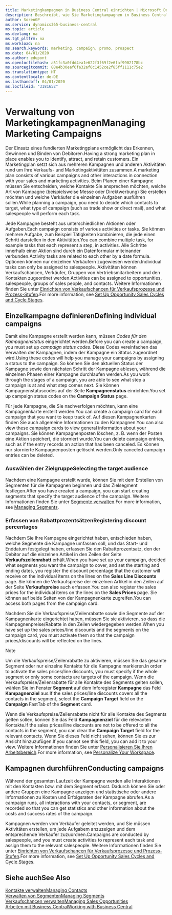 ```yaml
---
title: Marketingkampagnen in Business Central einrichten | Microsoft Docs
description: Beschreibt, wie Sie Marketingkampagnen in Business Central einrichten und ausführen, um potenzielle Kunden zu identifizieren und Kunden zu behalten.
author: SorenGP
ms.service: dynamics365-business-central
ms.topic: article
ms.devlang: na
ms.tgt_pltfrm: na
ms.workload: na
ms.search.keywords: marketing, campaign, promo, prospect
ms.date: 04/01/2020
ms.author: edupont
ms.openlocfilehash: a51fc3a0fdd4ea1e622f3f69f2e6faf9902178bc
ms.sourcegitcommit: 88e4b30eaf6fa32af0c1452ce2f85ff1111c75e2
ms.translationtype: HT
ms.contentlocale: de-DE
ms.lasthandoff: 04/01/2020
ms.locfileid: "3181652"
---
```

# <a name="managing-marketing-campaigns"></a><span data-ttu-id="f3a63-103">Verwaltung von Marketingkampagnen</span><span class="sxs-lookup"><span data-stu-id="f3a63-103">Managing Marketing Campaigns</span></span>
<span data-ttu-id="f3a63-104">Der Einsatz eines fundierten Marketingplans ermöglicht das Erkennen, Gewinnen und Binden von Debitoren.</span><span class="sxs-lookup"><span data-stu-id="f3a63-104">Having a strong marketing plan in place enables you to identify, attract, and retain customers.</span></span> <span data-ttu-id="f3a63-105">Ein Marketingplan setzt sich aus mehreren Kampagnen und anderen Aktivitäten rund um Ihre Verkaufs- und Marketingaktivitäten zusammen.</span><span class="sxs-lookup"><span data-stu-id="f3a63-105">A marketing plan consists of various campaigns and other interactions in connection with your sales and marketing activities.</span></span> <span data-ttu-id="f3a63-106">Beim Planen einer Kampagne müssen Sie entscheiden, welche Kontakte Sie ansprechen möchten, welche Art von Kampagne (beispielsweise Messe oder Direktwerbung) Sie erstellen möchten und welche Verkäufer die einzelnen Aufgaben ausführen sollen.</span><span class="sxs-lookup"><span data-stu-id="f3a63-106">While planning a campaign, you need to decide which contacts to target, what type of campaign (such as trade show or direct mail), and what salespeople will perform each task.</span></span>

<span data-ttu-id="f3a63-107">Jede Kampagne besteht aus unterschiedlichen Aktionen oder Aufgaben.</span><span class="sxs-lookup"><span data-stu-id="f3a63-107">Each campaign consists of various activities or tasks.</span></span> <span data-ttu-id="f3a63-108">Sie können mehrere Aufgabe, zum Beispiel Tätigkeiten kombinieren, die jede einen Schritt darstellen in den Aktivitäten.</span><span class="sxs-lookup"><span data-stu-id="f3a63-108">You can combine multiple task, for example tasks that each represent a step, in activities.</span></span> <span data-ttu-id="f3a63-109">Alle Schritte innerhalb einer Aktion sind durch ein Datenformular miteinander verbunden.</span><span class="sxs-lookup"><span data-stu-id="f3a63-109">Activity tasks are related to each other by a date formula.</span></span> <span data-ttu-id="f3a63-110">Optionen können nur einzelnen Verkäufern zugewiesen werden.</span><span class="sxs-lookup"><span data-stu-id="f3a63-110">Individual tasks can only be assigned to salespeople.</span></span> <span data-ttu-id="f3a63-111">Aktivitäten können Verkaufschancen, Verkäufer, Gruppen von Vertriebsmitarbeitern und den Kontakten zugeordnet werden.</span><span class="sxs-lookup"><span data-stu-id="f3a63-111">Activities can be assigned to opportunities, salespeople, groups of sales people, and contacts.</span></span> <span data-ttu-id="f3a63-112">Weitere Informationen finden Sie unter [Einrichten von Verkaufschancen für Verkaufsprozesse und Prozess-Stufen](marketing-how-setup-opportunity-sales-cycles-stages.md).</span><span class="sxs-lookup"><span data-stu-id="f3a63-112">For more information, see [Set Up Opportunity Sales Cycles and Cycle Stages](marketing-how-setup-opportunity-sales-cycles-stages.md).</span></span>

## <a name="defining-individual-campaigns"></a><span data-ttu-id="f3a63-113">Einzelkampagne definieren</span><span class="sxs-lookup"><span data-stu-id="f3a63-113">Defining individual campaigns</span></span>
<span data-ttu-id="f3a63-114">Damit eine Kampagne erstellt werden kann, müssen *Codes für den Kampagnenstatus* eingerichtet werden.</span><span class="sxs-lookup"><span data-stu-id="f3a63-114">Before you can create a campaign, you must set up *campaign status codes*.</span></span> <span data-ttu-id="f3a63-115">Diese Codes vereinfachen das Verwalten der Kampagnen, indem der Kampagne ein Status zugeordnet wird.</span><span class="sxs-lookup"><span data-stu-id="f3a63-115">Using these codes will help you manage your campaigns by assigning a status to the campaign.</span></span> <span data-ttu-id="f3a63-116">So können Sie den aktuellen Status der Kampagne sowie den nächsten Schritt der Kampagne ablesen, während die einzelnen Phasen einer Kampagne durchlaufen werden.</span><span class="sxs-lookup"><span data-stu-id="f3a63-116">As you work through the stages of a campaign, you are able to see what step a campaign is at and what step comes next.</span></span> <span data-ttu-id="f3a63-117">Sie können Kampagnenstatuscodes auf der Seite **Kampagnenstatus** einrichten.</span><span class="sxs-lookup"><span data-stu-id="f3a63-117">You set up campaign status codes on the **Campaign Status** page.</span></span>

<span data-ttu-id="f3a63-118">Für jede Kampagne, die Sie nachverfolgen möchten, kann eine Kampagnenkarte erstellt werden.</span><span class="sxs-lookup"><span data-stu-id="f3a63-118">You can create a campaign card for each campaign that you want to keep track of.</span></span> <span data-ttu-id="f3a63-119">Auf diesen Kampagnenkarten finden Sie auch allgemeine Informationen zu den Kampagnen.</span><span class="sxs-lookup"><span data-stu-id="f3a63-119">You can also view these campaign cards to view general information about your campaigns.</span></span>
<span data-ttu-id="f3a63-120">Sie können Kampagnenposten löschen, z. B. wenn der Posten eine Aktion speichert, die storniert wurde.</span><span class="sxs-lookup"><span data-stu-id="f3a63-120">You can delete campaign entries, such as if the entry records an action that has been canceled.</span></span> <span data-ttu-id="f3a63-121">Es können nur stornierte Kampagnenposten gelöscht werden.</span><span class="sxs-lookup"><span data-stu-id="f3a63-121">Only canceled campaign entries can be deleted.</span></span>

### <a name="selecting-the-target-audience"></a><span data-ttu-id="f3a63-122">Auswählen der Zielgruppe</span><span class="sxs-lookup"><span data-stu-id="f3a63-122">Selecting the target audience</span></span>
<span data-ttu-id="f3a63-123">Nachdem eine Kampagne erstellt wurde, können Sie mit dem Erstellen von Segmenten für die Kampagnen beginnen und das Zielsegment festlegen.</span><span class="sxs-lookup"><span data-stu-id="f3a63-123">After you have created a campaign, you can start creating segments that specify the target audience of the campaign.</span></span> <span data-ttu-id="f3a63-124">Weitere Informationen finden Sie unter [Segmente verwalten](marketing-segments.md).</span><span class="sxs-lookup"><span data-stu-id="f3a63-124">For more information, see [Managing Segments](marketing-segments.md).</span></span>

### <a name="registering-discount-percentages"></a><span data-ttu-id="f3a63-125">Erfassen von Rabattprozentsätzen</span><span class="sxs-lookup"><span data-stu-id="f3a63-125">Registering discount percentages</span></span>
<span data-ttu-id="f3a63-126">Nachdem Sie Ihre Kampagne eingerichtet haben, entschieden haben, welche Segmente die Kampagne umfassen soll, und das Start- und Enddatum festgelegt haben, erfassen Sie den Rabattprozentsatz, den der Debitor auf die einzelnen Artikel in den Zeilen der Seite **Verkaufszeilenrabatt** erhält.</span><span class="sxs-lookup"><span data-stu-id="f3a63-126">When you have set up your campaign, decided what segments you want the campaign to cover, and set the starting and ending dates, you register the discount percentage that the customer will receive on the individual items on the lines on the **Sales Line Discounts** page.</span></span> <span data-ttu-id="f3a63-127">Sie können die Verkaufspreise der einzelnen Artikel in den Zeilen auf der Seite **Verkaufspreise** auch erfassen.</span><span class="sxs-lookup"><span data-stu-id="f3a63-127">You can also register the sales prices for the individual items on the lines on the **Sales Prices** page.</span></span> <span data-ttu-id="f3a63-128">Sie können auf beide Seiten von der Kampagnenkarte zugreifen.</span><span class="sxs-lookup"><span data-stu-id="f3a63-128">You can access both pages from the campaign card.</span></span>

 <span data-ttu-id="f3a63-129">Nachdem Sie die Verkaufspreise/Zeilenrabatte sowie die Segmente auf der Kampagnenkarte eingerichtet haben, müssen Sie sie aktivieren, so dass die Kampagnenpreise/Rabatte in den Zeilen wiedergegeben werden.</span><span class="sxs-lookup"><span data-stu-id="f3a63-129">When you have set up the sales prices/line discounts and the segments on the campaign card, you must activate them so that the campaign prices/discounts will be reflected on the lines.</span></span>

> [!NOTE]  
>   <span data-ttu-id="f3a63-130">Um die Verkaufspreise/Zeilenrabatte zu aktivieren, müssen Sie das gesamte Segment oder nur einzelne Kontakte für die Kampagne markieren.</span><span class="sxs-lookup"><span data-stu-id="f3a63-130">In order to activate the sales prices/line discounts, you must specify if the whole segment or only some contacts are targets of the campaign.</span></span> <span data-ttu-id="f3a63-131">Wenn die Verkaufspreise/Zeilenrabatte für alle Kontakte des Segments gelten sollen, wählen Sie im Fenster **Segment** auf dem Inforegister **Kampagne** das Feld **Kampagnenziel** aus.</span><span class="sxs-lookup"><span data-stu-id="f3a63-131">If the sales prices/line discounts covers all the contacts in the segment, select the **Campaign Target** field on the **Campaign** FastTab of the **Segment** card.</span></span>

<span data-ttu-id="f3a63-132">Wenn die Verkaufspreise/Zeilenrabatte nicht für alle Kontakte des Segments gelten sollen, können Sie das Feld **Kampagnenziel** für die relevanten Kontakte.</span><span class="sxs-lookup"><span data-stu-id="f3a63-132">If the sales prices/line discounts are not to be offered to all the contacts in the segment, you can clear the **Campaign Target** field for the relevant contacts.</span></span> <span data-ttu-id="f3a63-133">Wenn Sie dieses Feld nicht sehen, können Sie es zur Ansicht hinzuzufügen.</span><span class="sxs-lookup"><span data-stu-id="f3a63-133">If you cannot see this field, you can add it to your view.</span></span> <span data-ttu-id="f3a63-134">Weitere Informationen finden Sie unter [Personalisieren Sie Ihren Arbeitsbereich](ui-personalization-user.md).</span><span class="sxs-lookup"><span data-stu-id="f3a63-134">For more information, see [Personalize Your Workspace](ui-personalization-user.md).</span></span>

## <a name="conducting-campaigns"></a><span data-ttu-id="f3a63-135">Kampagnen durchführen</span><span class="sxs-lookup"><span data-stu-id="f3a63-135">Conducting campaigns</span></span>
<span data-ttu-id="f3a63-136">Während der gesamten Laufzeit der Kampagne werden alle Interaktionen mit den Kontakten bzw. mit dem Segment erfasst. Dadurch können Sie oder andere Gruppen eine Kampagne anzeigen und statistische oder andere Informationen zu Kosten und Erfolgsraten der Kampagne abrufen.</span><span class="sxs-lookup"><span data-stu-id="f3a63-136">As a campaign runs, all interactions with your contacts, or segment, are recorded so that you can get statistics and other information about the costs and success rates of the campaign.</span></span>

<span data-ttu-id="f3a63-137">Kampagnen werden vom Verkäufer geleitet werden, und Sie müssen Aktivitäten erstellen, um jede Aufgabem anzuzeigen und dem entsprechende Verkäufer zuzuordnen.</span><span class="sxs-lookup"><span data-stu-id="f3a63-137">Campaigns are conducted by salespeople, and you must create activities to represent each task and assign them to the relevant salespeople.</span></span> <span data-ttu-id="f3a63-138">Weitere Informationen finden Sie unter [Einrichten von Verkaufschancen für Verkaufsprozesse und Prozess-Stufen](marketing-how-setup-opportunity-sales-cycles-stages.md).</span><span class="sxs-lookup"><span data-stu-id="f3a63-138">For more information, see [Set Up Opportunity Sales Cycles and Cycle Stages](marketing-how-setup-opportunity-sales-cycles-stages.md).</span></span>

## <a name="see-also"></a><span data-ttu-id="f3a63-139">Siehe auch</span><span class="sxs-lookup"><span data-stu-id="f3a63-139">See Also</span></span>
[<span data-ttu-id="f3a63-140">Kontakte verwalten</span><span class="sxs-lookup"><span data-stu-id="f3a63-140">Managing Contacts</span></span>](marketing-contacts.md)  
[<span data-ttu-id="f3a63-141">Verwalten von Segmenten</span><span class="sxs-lookup"><span data-stu-id="f3a63-141">Managing Segments</span></span>](marketing-segments.md)  
[<span data-ttu-id="f3a63-142">Verkaufschancen verwalten</span><span class="sxs-lookup"><span data-stu-id="f3a63-142">Managing Sales Opportunities</span></span>](marketing-manage-sales-opportunities.md)  
[<span data-ttu-id="f3a63-143">Arbeiten mit  Business Central</span><span class="sxs-lookup"><span data-stu-id="f3a63-143">Working with Business Central</span></span>](ui-work-product.md)  
